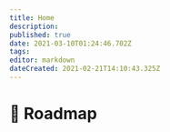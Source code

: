 ```yaml
---
title: Home
description: 
published: true
date: 2021-03-10T01:24:46.702Z
tags: 
editor: markdown
dateCreated: 2021-02-21T14:10:43.325Z
---
```


# 🏃 Roadmap